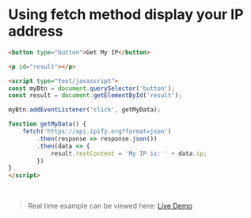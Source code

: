 # Using fetch method display your IP address	

```html
<button type="button">Get My IP</button>

<p id="result"></p>

<script type="text/javascript">
const myBtn = document.querySelector('button');
const result = document.getElementById('result');

myBtn.addEventListener('click', getMyData);

function getMyData() {
    fetch('https://api.ipify.org?format=json')
        .then(response => response.json())
        .then(data => {
            result.textContent = 'My IP is: ' + data.ip;
        })
}
</script>
```

<br class="my-10"/>

> Real time example can be viewed here: <a href="../practices/A38.html" target="_blank">Live Demo</a>

<template v-slot:refvideo>
    <iframe src="https://www.youtube.com/embed/rEnIfFfi2Wk" allowfullscreen></iframe>
</template>